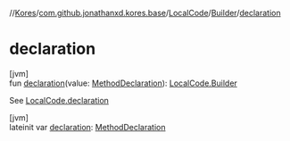 //[Kores](../../../../index.md)/[com.github.jonathanxd.kores.base](../../index.md)/[LocalCode](../index.md)/[Builder](index.md)/[declaration](declaration.md)

# declaration

[jvm]\
fun [declaration](declaration.md)(value: [MethodDeclaration](../../-method-declaration/index.md)): [LocalCode.Builder](index.md)

See [LocalCode.declaration](../declaration.md)

[jvm]\
lateinit var [declaration](declaration.md): [MethodDeclaration](../../-method-declaration/index.md)
